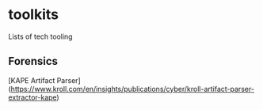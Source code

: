 # toolkits
Lists of tech tooling

## Forensics
[KAPE Artifact Parser] (https://www.kroll.com/en/insights/publications/cyber/kroll-artifact-parser-extractor-kape)
